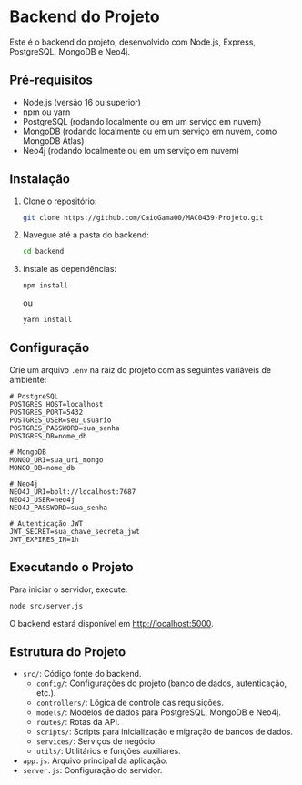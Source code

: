 # Backend do Projeto

Este é o backend do projeto, desenvolvido com Node.js, Express, PostgreSQL, MongoDB e Neo4j.

## Pré-requisitos

- Node.js (versão 16 ou superior)
- npm ou yarn
- PostgreSQL (rodando localmente ou em um serviço em nuvem)
- MongoDB (rodando localmente ou em um serviço em nuvem, como MongoDB Atlas)
- Neo4j (rodando localmente ou em um serviço em nuvem)

## Instalação

1. Clone o repositório:

   ```bash
   git clone https://github.com/CaioGama00/MAC0439-Projeto.git
   ```

2. Navegue até a pasta do backend:

   ```bash
   cd backend
   ```

3. Instale as dependências:

   ```bash
   npm install
   ```
   ou
   
   ```bash
   yarn install
   ```

## Configuração

Crie um arquivo `.env` na raiz do projeto com as seguintes variáveis de ambiente:

```plaintext
# PostgreSQL
POSTGRES_HOST=localhost
POSTGRES_PORT=5432
POSTGRES_USER=seu_usuario
POSTGRES_PASSWORD=sua_senha
POSTGRES_DB=nome_db

# MongoDB
MONGO_URI=sua_uri_mongo
MONGO_DB=nome_db

# Neo4j
NEO4J_URI=bolt://localhost:7687
NEO4J_USER=neo4j
NEO4J_PASSWORD=sua_senha

# Autenticação JWT
JWT_SECRET=sua_chave_secreta_jwt
JWT_EXPIRES_IN=1h
```

## Executando o Projeto

Para iniciar o servidor, execute:

```bash
node src/server.js
```

O backend estará disponível em [http://localhost:5000](http://localhost:5000).

## Estrutura do Projeto

- `src/`: Código fonte do backend.
  - `config/`: Configurações do projeto (banco de dados, autenticação, etc.).
  - `controllers/`: Lógica de controle das requisições.
  - `models/`: Modelos de dados para PostgreSQL, MongoDB e Neo4j.
  - `routes/`: Rotas da API.
  - `scripts/`: Scripts para inicialização e migração de bancos de dados.
  - `services/`: Serviços de negócio.
  - `utils/`: Utilitários e funções auxiliares.
- `app.js`: Arquivo principal da aplicação.
- `server.js`: Configuração do servidor.

